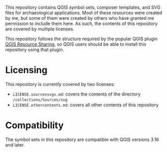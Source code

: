 This repository contains QGIS symbol sets, composer templates, and SVG files for archaeological applications. Most of these resources were created by me, but some of them were created by others who have granted me permission to include them here. As such, the contents of this repository are covered by multiple licenses.

This repository follows the structure required by the popular QGIS plugin [QGIS Resource Sharing](https://plugins.qgis.org/plugins/qgis_resource_sharing/), so QGIS users should be able to install this repository using that plugin.

# Licensing
This repository is currently covered by two licenses:

- `LICENSE.sourcessvgs.md`:  covers the contents of the directory `/collections/Sources/svg`
- `LICENSE.othercontents.md`: covers all other contents of this repository

# Compatibility
The symbol sets in this repository are compatible with QGIS versions 3.16 and later.
